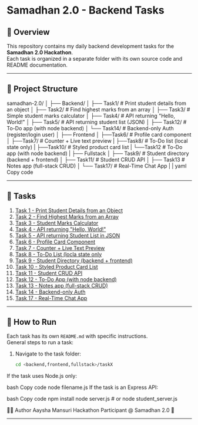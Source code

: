 # Samadhan 2.0 - Backend Tasks

## 📌 Overview
This repository contains my daily backend development tasks for the **Samadhan 2.0 Hackathon**.  
Each task is organized in a separate folder with its own source code and README documentation.  

---

## 📂 Project Structure
samadhan-2.0/
│
├── Backend/
│ ├── Task1/ # Print student details from an object
│ ├── Task2/ # Find highest marks from an array
│ ├── Task3/ # Simple student marks calculator
│ ├── Task4/ # API returning "Hello, World!"
│ ├── Task5/ # API returning student list (JSON)
│ ├── Task12/ # To-Do app (with node backend)
│ └── Task14/ # Backend-only Auth (register/login user)
│ 
├── Frontend
│ ├──Task6/ # Profile card component
│ ├──Task7/ # Counter + Live text preview
| ├──Task8/ # To-Do list (local state only)
| ├──Task10/ # Styled product card list
| └──Task12 # To-Do app (with node backend)
|
├── Fullstack
│ ├── Task9/ # Student directory (backend + frontend)
│ ├── Task11/ # Student CRUD API
│ ├── Task13 # Notes app (full-stack CRUD)
│ └── Task17/ # Real-Time Chat App
|
|
yaml
Copy code

---

## 📑 Tasks

1. [Task 1 - Print Student Details from an Object](Backend/Task1/README.md)  
2. [Task 2 - Find Highest Marks from an Array](Backend/Task2/README.md)  
3. [Task 3 - Student Marks Calculator](Backend/Task3/README.md)  
4. [Task 4 - API returning "Hello, World!"](Backend/Task4/README.md)  
5. [Task 5 - API returning Student List in JSON](Backend/task5/README.md)  
6. [Task 6 - Profile Card Component](Frontend/Task6/README.md)  
7. [Task 7 - Counter + Live Text Preview](Frontend/Task7/README.md)  
8. [Task 8 - To-Do List (locla state only](Frontend/task8/README.md)  
9. [Task 9 - Student Directory (backend + frontend)](Fullstack/Task9/README.md)  
10. [Task 10 - Styled Product Card List](Frontend/Task10/README.md)
11. [Task 11 -  Student CRUD API](Fullstack/Task11/README.md)  
12. [Task 12 - To-Do App (with node backend)](Backend/Task12/README.md)  
13. [Task 13 - Notes app (full-stack CRUD)](Fullstack/Task13/README.md)  
14. [Task 14 - Backend-only Auth](Backend/Task14/README.md)  
17. [Task 17 - Real-Time Chat App](Fullstack/Task17/README.md)  

---

## 🚀 How to Run
Each task has its own `README.md` with specific instructions.  
General steps to run a task:

1. Navigate to the task folder:
   ```bash
   cd <backend,frontend,fullstack>/taskX
If the task uses Node.js only:

bash
Copy code
node filename.js
If the task is an Express API:

bash
Copy code
npm install
node server.js   # or node student_server.js

👨‍💻 Author
Aaysha Mansuri
Hackathon Participant @ Samadhan 2.0 🚀

---
